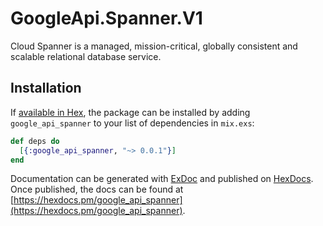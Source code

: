 # GoogleApi.Spanner.V1

Cloud Spanner is a managed, mission-critical, globally consistent and scalable relational database service.

## Installation

If [available in Hex](https://hex.pm/docs/publish), the package can be installed
by adding `google_api_spanner` to your list of dependencies in `mix.exs`:

```elixir
def deps do
  [{:google_api_spanner, "~> 0.0.1"}]
end
```

Documentation can be generated with [ExDoc](https://github.com/elixir-lang/ex_doc)
and published on [HexDocs](https://hexdocs.pm). Once published, the docs can
be found at [https://hexdocs.pm/google_api_spanner](https://hexdocs.pm/google_api_spanner).
